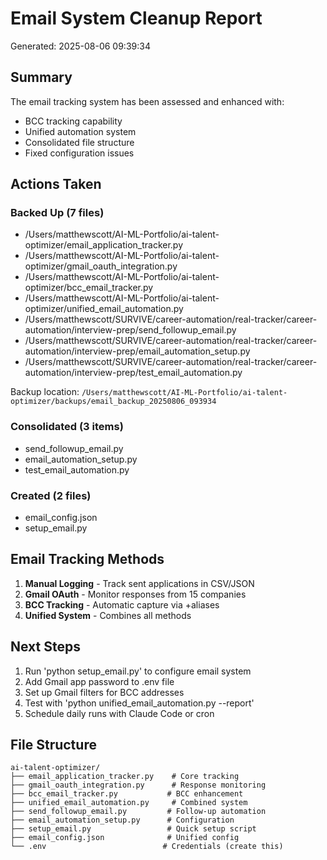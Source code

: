 # Email System Cleanup Report

Generated: 2025-08-06 09:39:34

## Summary

The email tracking system has been assessed and enhanced with:
- BCC tracking capability
- Unified automation system
- Consolidated file structure
- Fixed configuration issues

## Actions Taken

### Backed Up (7 files)
- /Users/matthewscott/AI-ML-Portfolio/ai-talent-optimizer/email_application_tracker.py
- /Users/matthewscott/AI-ML-Portfolio/ai-talent-optimizer/gmail_oauth_integration.py
- /Users/matthewscott/AI-ML-Portfolio/ai-talent-optimizer/bcc_email_tracker.py
- /Users/matthewscott/AI-ML-Portfolio/ai-talent-optimizer/unified_email_automation.py
- /Users/matthewscott/SURVIVE/career-automation/real-tracker/career-automation/interview-prep/send_followup_email.py
- /Users/matthewscott/SURVIVE/career-automation/real-tracker/career-automation/interview-prep/email_automation_setup.py
- /Users/matthewscott/SURVIVE/career-automation/real-tracker/career-automation/interview-prep/test_email_automation.py

Backup location: `/Users/matthewscott/AI-ML-Portfolio/ai-talent-optimizer/backups/email_backup_20250806_093934`

### Consolidated (3 items)
- send_followup_email.py
- email_automation_setup.py
- test_email_automation.py

### Created (2 files)
- email_config.json
- setup_email.py

## Email Tracking Methods

1. **Manual Logging** - Track sent applications in CSV/JSON
2. **Gmail OAuth** - Monitor responses from 15 companies
3. **BCC Tracking** - Automatic capture via +aliases
4. **Unified System** - Combines all methods

## Next Steps

1. Run 'python setup_email.py' to configure email system
2. Add Gmail app password to .env file
3. Set up Gmail filters for BCC addresses
4. Test with 'python unified_email_automation.py --report'
5. Schedule daily runs with Claude Code or cron

## File Structure

```
ai-talent-optimizer/
├── email_application_tracker.py    # Core tracking
├── gmail_oauth_integration.py      # Response monitoring
├── bcc_email_tracker.py           # BCC enhancement
├── unified_email_automation.py     # Combined system
├── send_followup_email.py         # Follow-up automation
├── email_automation_setup.py      # Configuration
├── setup_email.py                 # Quick setup script
├── email_config.json              # Unified config
└── .env                          # Credentials (create this)
```
